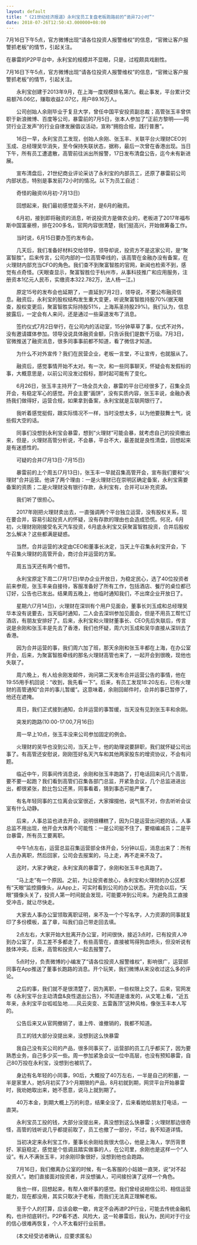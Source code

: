 ```yaml
---
layout: default
title: "《21世纪经济报道》永利宝员工复盘老板跑路前的“诡异72小时”"
date: 2018-07-26T12:50:43.000000+08:00
---
```


7月16日下午5点，官方微博出现“请各位投资人报警维权”的信息，“官微让客户报警抓老板”的情节，引起关注。

在暴雷的P2P平台中，永利宝的规模并不显眼，只是，过程颇具戏剧性。

7月16日下午5点，官方微博出现“请各位投资人报警维权”的信息，“官微让客户报警抓老板”的情节，引起关注。

　　永利宝创建于2013年9月，在上海一度规模排名第六。截止事发，平台累计交易额76.06亿，赚取收益2.07亿，用户89.16万人。

　　公司创始人余刚毕业于复旦大学，曾任中国平安投资副总裁；高管张玉丰曾供职于新浪微博、百度等公司，暴雷前的7月5日，张本人参加了“正前方黎明——网贷行业正发声”的行业自律发展倡议活动，宣称“拥抱合规，践行普惠”。

　　16日一早，永利宝员工发现，创始人余刚、张玉丰、关联平台火理财CEO刘玉成、总经理吴华消失，至今保持失联状态，据称，最后一次曾在香港出现。当日下午，所有员工遭遣散，高管前往派出所报警，17日发布清盘公告，迄今未有新进展。

　　宣布清盘后，21世纪商业评论采访了永利宝的内部员工，还原了暴雷前公司内部状态，特别是事发前72小时的情况。以下为员工自述：

　　奇怪的融资(6月初-7月13日)

　　回想起来，我们最初感觉苗头不对，是6月的融资。

　　6月初，接到即将融资的消息，听说投资方是做农业的，老板进了2017年福布斯中国富豪榜，排在200多名，官网内容很清楚，我们挺高兴，开始做筹备工作。

　　当时说，6月15日要办签约发布会。

　　几天后，我们准备好材料交给领导，领导却说，投资方不是这家公司，是“聚富智胜”。后来传言，公司内部的一位高管牵线的，该高管在金融办没有备案，在火理财内部充当CFO的角色。我们查不到聚富智胜的官网，新闻也检索不到，感觉有点奇怪。(天眼查显示，聚富智胜位于杭州市，从事科技推广和应用服务，注册资本1亿元人民币，实缴资本322.782万，法人杨一江。)

　　原定15号的发布会也延期了，一直延到7月2日，领导说，不要公布融资信息。融资后，永利宝的股权结构发生重大变更，听说聚富智胜持股70%(据天眼查，股权变更后，聚富智胜实际持股51%，上海系圣持股29%)。我们认为，信息披露后，一定会有人来问，还是通过一些渠道发布了消息。

　　签约仪式7月2日举行，在公司内的活动室，15分钟草草了事，仪式不对外，没有邀请媒体参加。领导没说具体融资金额，只告诉我们是数千万级。7月3日，官微推送了融资消息，很多同事事前都不知道，看了微信才知道。

　　为什么不对外宣传？我们在民营企业，老板一言堂，不让宣传，也就服从了。

　　融资后，感觉事情开始不太对。有一次，和一些同事聊天，怀疑会有发假标的事，大概意思是，以前公司没发过假标，那时起可能有了变化。

　　6月26日，张玉丰主持开了一场全员大会，暴雷的平台已经很多了，召集全员开会，有稳定军心的感觉。开会主要“画饼”，没有实质内容，张玉丰说，金融办表扬我们做得好，运营合规，如果拿到备案，永利宝就是互联网银行了。

　　我听着感觉挺假，跟实际情况不一样，当时没想太多，以为他要鼓舞士气，说些假大空的话。

　　同事们没想到永利宝会暴雷，想到“火理财”可能会暴，就考虑自己的投资撤出来，但是，火理财高管分析说，不会暴，平台不大，最差就是良性清盘，回想起来是有迷惑性的。

　　可疑的合并(7月13日-7月15日)

　　暴雷前的上个周五(7月13日)，张玉丰一早就召集高管开会，宣布我们要和“火理财”合并运营。他讲了两个理由：一是火理财已在崇明区确定备案，永利宝需要备案的资质；二是火理财没有银行存款，永利宝有，合并可以补充资源。

　　我们听了很担心。

　　2017年刚把火理财卖出去，一直强调两个平台独立运营，没有股权关系，现在要合并，容易引起投资人的怀疑，没有存款的理由也会造成恐慌。何况，6月初，火理财刚刚接受名天汽车投资，6月底永利宝又获聚富智胜投资，合并后股权怎么解决？这些都满是疑惑。

　　当然，合并运营的决定由CEO和董事长决定，当天上午召集永利宝开会，下午召集火理财的高管开会，商讨合并运营的方案。

　　周五当天还有两个细节。

　　永利宝原定下周二(7月17日)举办企业开放日，为稳定民心，选了40位投资者前来参观，张玉丰亲自接待，客服准备好了所有工作，包括酒店、餐厅的桌位都已订好，公告也已发出。结果周五晚上，他临时通知我们，不出席企业开放日了。

　　星期六(7月14日)，火理财在深圳有个用户见面会，董事长刘玉成和总经理吴华本没有说要去，当天临时通知，二人会去深圳参加见面会，但是不用员工帮忙订酒店，有朋友安排好了。后来，永利宝和火理财董事长、CEO先后失联后，传言说是余刚和张玉丰是先去了香港，我们也怀疑，周六刘玉成和吴华直接从深圳去了香港。

　　因为合并运营的事，我们周六加了班，那天余刚和张玉丰都在上海，在办公室开会，后来，为聚富智胜牵线的那名火理财高管也来了，一起开会到很晚，现他也失联了。

　　周六晚上，有人给余刚发邮件，询问第二天发布合并运营公告的事情，他在19:55用手机回说：“收到，我先看一下”。后来，有员工发现18:20左右，已有火理财的高管通知“合并的事儿暂缓”。这意味着，余刚回邮件时，合并的事已暂停了，他还在遮掩。

　　周日，我们正式接到通知，合并运营的事暂缓，当天没有见到张玉丰和余刚。

　　突发的跑路(10:00-17:00,7月16日)

　　周一早上10点，张玉丰没来公司参加固定的例会。

　　火理财的吴华也没到公司，当天上午，他的助理说要辞职，我们就怀疑公司出事了。有高管还安慰说，刚刚签好名天汽车和其他两家股东的增资协议，不会有问题。

　　临近中午，同事间传消息说，余刚和张玉丰跑路了，打电话回来问几个高管，要不要一起跑？我们看到高管们召集各部门总监，开紧急会议，几个总监进进出出，都很紧张，脸比包公还黑，同事看着，猜到事态可能严重了。

　　有名年轻同事的工位离会议室很近，大家撺掇他，说气氛不对，你去听听会议室有什么动静。

　　后来，人事总监也进去开会，说明很糟糕了，因为只是运营出问题的话，人事总监不用出现，他开会大体两个可能性：一是公司挺不住了，要缩编减员；二是平台暴雷，所有员工要离职。

　　中午1点左右，运营总监召集运营部全体开会，5分钟以后，消息出来了：所有人去办离职，然后回家，公司会去报案的，马上走，再不走来不及了。

　　这时，大家才确定，永利宝真的暴雷了，余刚和张玉丰也真跑了。

　　“马上走”有一个原因。之前，为让投资者放心，永利宝和火理财的办公区都有“天眼”监控摄像头，从App上，可实时看到公司的办公状态。开完会以后，“天眼”摄像头关了，投资人第一时间就会发现，可能要冲到公司来。为避免员工直接受冲击，就让尽快走。

　　大家去人事办公室领取离职证明，来不及一个个写名字，人力资源的同事就复印了多份模板，盖了章，叫我们自己带走回去填。

　　2点左右，大家开始大批离开办公室，时间很快，接近3点时，已有投资人冲到办公室了，员工差不多都走了，有些高管在，直接被骂得狗血喷头，但没听说有肢体冲突。后来，高管和投资人一起去报警了。

　　5点时分，负责微博的小编发了“请各位投资人报警维权”，影响很广，运营部同事在App推送了董事长跑路的消息。开个玩笑，我们微博从来没收过这么多的评论。

　　之后的事，我们就不是很清楚了，因为离职，一些权限上交了。后来，官网发布《永利宝平台主动清盘&良性退出公告》，不知道是谁发的，从文笔上看，“近五年来，永利宝平台呱呱坠地……风云突变、五雷轰顶”这种风格，像张玉丰本人写的。

　　公告后来又从官网撤销了，谁上传、谁撤销的，我都不知道。

　　员工的钱大部分没提出来，没想到这么快暴雷

　　我自己没有买公司的产品，很多同事买了，运营部的员工几乎都买了，因为要熟悉业务，自己多少买一些。周一参加紧急会议一位中高层，也没有预知暴雷，自己80万投在永利宝，没想到也被坑了。

　　身边有名年轻的小同事，90后，大概投了40万左右，一半是自己的积蓄，一半是家里人，她5月初买了3个月期限的产品，8月初就到期，网贷平台开始暴雷时，我劝她取出来，她不愿意，说马上就到期了。

　　40万本金，到期大概上万的利息，结果全没了，后来看她给朋友打电话，一直哭。

　　永利宝员工投的钱，大部分没提出来，真没想到这么快暴雷；火理财那边很奇怪，高管的钱听说几乎都提前取了，员工也撤了一部分，不过，我不知道详情。

　　当初决定来永利宝工作，董事长余刚给我很大信心，他是上海人，学历背景好、家庭稳定，感觉是个低调且踏实做事的人，在公司里，余刚也是这样一个“人设”。有人不满张玉丰，对余刚印象很好，没想到他也会跑路。

　　7月16日，我们撤离办公室的时候，有一名客服的小姑娘一直哭，说“对不起投资人”。她们直接面对投资者，并没想骗人，可间接扮演了这样一个角色。

　　我也一样，回想起来，有帮人做坏事的感觉。我们曾经说相信公司、相信运营能力，现在都没用，其实只取决于老板，而我们无法真正理解老板。

　　至于个人的打算，应该会歇一歇，肯定不会再进P2P行业，可能去传统金融机构，也许彻底转行。P2P看不透、风险大，这一轮暴雷后，我认为，民间对于行业的信心很难再恢复，个人不太看好行业前景。

　　(本文经受访者确认，应要求匿名)

